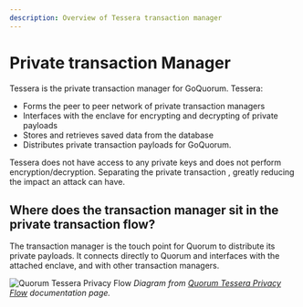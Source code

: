 ```yaml
---
description: Overview of Tessera transaction manager
---
```


# Private transaction Manager

Tessera is the private transaction manager for GoQuorum. Tessera:

- Forms the peer to peer network of private transaction managers
- Interfaces with the enclave for encrypting and decrypting of private payloads
- Stores and retrieves saved data from the database
- Distributes private transaction payloads for GoQuorum. 

Tessera does not have access to any private keys and does not perform encryption/decryption. Separating 
the private transaction , greatly reducing the impact an attack can have.

## Where does the transaction manager sit in the private transaction flow?

The transaction manager is the touch point for Quorum to distribute its private payloads. It connects directly to Quorum and interfaces with the attached enclave, and with other transaction managers.

![Quorum Tessera Privacy Flow](https://docs.goquorum.consensys.net/images/TesseraPrivacyFlow.jpeg)
_Diagram from [Quorum Tessera Privacy Flow](https://docs.goquorum.consensys.net/en/latest/Concepts/Privacy/PrivateTransactionLifecycle/) documentation page._
